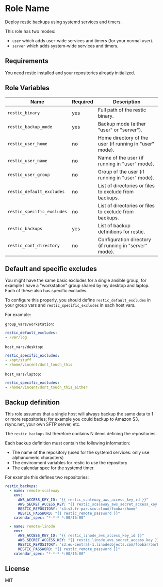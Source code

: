 Role Name
=========

Deploy [restic](https://restic.net/) backups using systemd services and timers.

This role has two modes:
* `user` which adds user-wide services and timers (for your normal user).
* `server` which adds system-wide services and timers.

Requirements
------------

You need restic installed and your repositories already initialized.

Role Variables
--------------

| Name                          | Required | Description
| --------------                | -------- | -----------------------------------
| `restic_binary`               | yes      | Full path of the restic binary.
| `restic_backup_mode`          | yes      | Backup mode (either "user" or "server").
| `restic_user_home`            | no       | Home directory of the user (if running in "user" mode).
| `restic_user_name`            | no       | Name of the user (if running in "user" mode).
| `restic_user_group`           | no       | Group of the user (if running in "user" mode).
| `restic_default_excludes`     | no       | List of directories or files to exclude from backups.
| `restic_specific_excludes`    | no       | List of directories or files to exclude from backups.
| `restic_backups`              | yes      | List of backup definitions for restic.
| `restic_conf_directory`       | no       | Configuration directory (if running in "server" mode).

## Default and specific excludes

You might have the same basic excludes for a single ansible group, for example I have a "workstation" group
shared by my desktop and laptop. Each of these also has specific excludes.

To configure this properly, you should define `restic_default_excludes` in your group vars and `restic_specific_excludes` in each host vars.

For example:

`group_vars/workstation`:
```yaml
restic_default_excludes:
- /var/log
```
`host_vars/desktop`:
```yaml
restic_specific_excludes:
- /opt/stuff
- /home/vincent/dont_touch_this
```
`host_vars/laptop`:
```yaml
restic_specific_excludes:
- /home/vincent/dont_touch_this_either
```

## Backup definition

This role assumes that a single host will always backup the same data to 1 or more repositories; for example you could backup
to Amazon S3, rsync.net, your own SFTP server, etc.

The `restic_backups` list therefore contains N items defining the repositories.

Each backup definition must contain the following information:
* The name of the repository (used for the systemd services: only use alphanumeric characters)
* The environment variables for restic to use the repository
* The calendar spec for the systemd timer.

For example this defines two repositories:

```yaml
restic_backups:
  - name: remote-scaleway
    env:
      AWS_ACCESS_KEY_ID: "{{ restic_scaleway_aws_access_key_id }}"
      AWS_SECRET_ACCESS_KEY: "{{ restic_scaleway_aws_secret_access_key }}"
      RESTIC_REPOSITORY: "s3:s3.fr-par.scw.cloud/foobar/home"
      RESTIC_PASSWORD: "{{ restic_remote_password }}"
    calendar_spec: "*-*-* *:00/15:00"

  - name: remote-linode
    env:
      AWS_ACCESS_KEY_ID: "{{ restic_linode_aws_access_key_id }}"
      AWS_SECRET_ACCESS_KEY: "{{ restic_linode_aws_secret_access_key }}"
      RESTIC_REPOSITORY: "s3:eu-central-1.linodeobjects.com/foobar/barbaz"
      RESTIC_PASSWORD: "{{ restic_remote_password }}"
    calendar_spec: "*-*-* *:00/15:00"
```

License
-------

MIT
